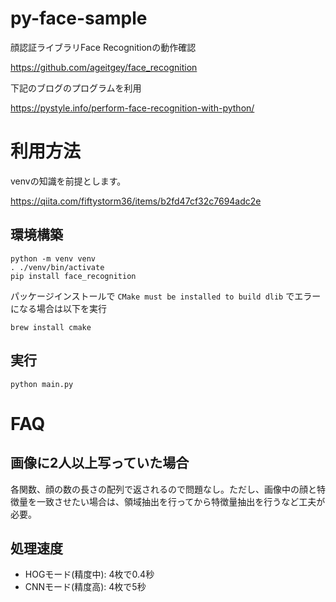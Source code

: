 
# py-face-sample

顔認証ライブラリFace Recognitionの動作確認

https://github.com/ageitgey/face_recognition

下記のブログのプログラムを利用

https://pystyle.info/perform-face-recognition-with-python/


# 利用方法

venvの知識を前提とします。

https://qiita.com/fiftystorm36/items/b2fd47cf32c7694adc2e

## 環境構築

```
python -m venv venv
. ./venv/bin/activate
pip install face_recognition
```

パッケージインストールで `CMake must be installed to build dlib` でエラーになる場合は以下を実行

```
brew install cmake
```

## 実行

```
python main.py
```

# FAQ
## 画像に2人以上写っていた場合

各関数、顔の数の長さの配列で返されるので問題なし。ただし、画像中の顔と特徴量を一致させたい場合は、領域抽出を行ってから特徴量抽出を行うなど工夫が必要。

## 処理速度

 - HOGモード(精度中): 4枚で0.4秒
 - CNNモード(精度高): 4枚で5秒
